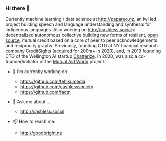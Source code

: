 ### Hi there 👋

Currently machine learning / data science at http://papareo.nz, an Iwi led project building speech and language understanding and synthesis for indigenous languages. Also working on http://cashless.social a decentralized autonomous collective building new forms of resilient, [open source](https://github.com/cashlesssociety), mutual credit based on a core of peer to peer acknowledgements and reciprocity graphs. Previously, founding CTO at NY financial research company CreditSights (acquired for 200m+ in 2020), and, in 2019 founding CTO of the Wellington AI startup [Chatterize](http://speakia.app). In 2020, was also a co-founder/initiator of the [Mutual Aid World](http://mutualaid.world) project.

- 🔭 I’m currently working on

   - https://github.com/tehikumedia
   - https://github.com/cashlesssociety
   - https://github.com/factn

- 💬 Ask me about ...

   - http://cashless.social

- 📫 How to reach me: 
 
   - http://goodbright.nz 
